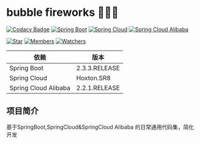 # bubble fireworks 🎉🎉🎉

[![Codacy Badge](https://api.codacy.com/project/badge/Grade/63f51f8ee55f42bd8284c1c04e2b6f7d)](https://app.codacy.com/manual/fxbin/bubble-fireworks?utm_source=github.com&utm_medium=referral&utm_content=fxbin/bubble-fireworks&utm_campaign=Badge_Grade_Settings)
[![Spring Boot](https://img.shields.io/badge/SpringBoot-2.3.3.RELEASE-brightgreen.svg)](https://github.com/spring-projects/spring-boot)
[![Spring Cloud](https://img.shields.io/badge/SpringCloud-Hoxton.SR8-brightgreen.svg)](https://github.com/spring-cloud)
[![Spring Cloud Alibaba](https://img.shields.io/badge/SpringCloudAlibaba-2.2.1.RELEASE-brightgreen.svg)](https://github.com/alibaba/spring-cloud-alibaba)

[![Star](https://img.shields.io/github/stars/fxbin/bubble-fireworks.svg?label=Stars&style=social)](https://github.com/fxbin/bubble-fireworks/stargazers)
[![Members](https://img.shields.io/github/forks/fxbin/bubble-fireworks.svg?label=Fork&style=social)](https://github.com/fxbin/bubble-fireworks/network/members)
[![Watchers](https://img.shields.io/github/watchers/fxbin/bubble-fireworks.svg?label=Watch&style=social)](https://github.com/fxbin/bubble-fireworks/watchers)


| 依赖 | 版本 |
---|---
| Spring Boot |  2.3.3.RELEASE |
| Spring Cloud |  Hoxton.SR8 | 
| Spring Cloud Alibaba |  2.2.1.RELEASE |  

## 项目简介

基于SpringBoot,SpringCloud&SpringCloud Alibaba 的日常通用代码集，简化开发